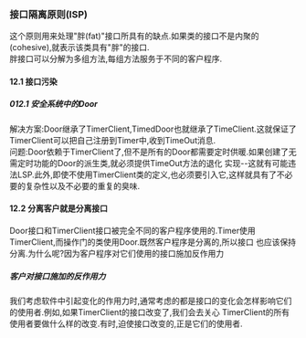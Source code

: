 ### 接口隔离原则(ISP)
这个原则用来处理"胖(fat)"接口所具有的缺点.如果类的接口不是内聚的(cohesive),就表示该类具有"胖"的接口.  
胖接口可以分解为多组方法,每组方法服务于不同的客户程序.
#### 12.1 接口污染
##### 012.1 安全系统中的Door
解决方案:Door继承了TimerClient,TimedDoor也就继承了TimeClient.这就保证了TimerClient可以把自己注册到Timer中,收到TimeOut消息.  
问题:Door依赖于TimerClient了,但不是所有的Door都需要定时供暖.如果创建了无需定时功能的Door的派生类,就必须提供TimeOut方法的退化
实现--这就有可能违法LSP.此外,即使不使用TimerClient类的定义,也必须要引入它,这样就具有了不必要的复杂性以及不必要的重复的臭味.
#### 12.2 分离客户就是分离接口
Door接口和TimerClient接口被完全不同的客户程序使用的.Timer使用TimerClient,而操作门的类使用Door.既然客户程序是分离的,所以接口
也应该保持分离.为什么呢?因为客户程序对它们使用的接口施加反作用力
##### 客户对接口施加的反作用力
我们考虑软件中引起变化的作用力时,通常考虑的都是接口的变化会怎样影响它们的使用者.例如,如果TimerClient的接口改变了,我们会去关心
TimerClient的所有使用者要做什么样的改变.有时,迫使接口改变的,正是它们的使用者.
